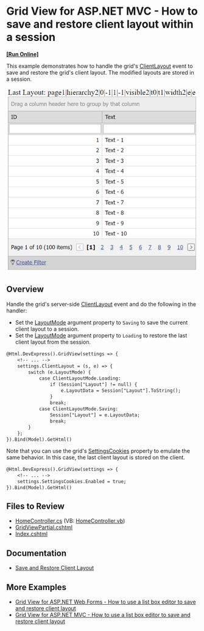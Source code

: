 # Grid View for ASP.NET MVC - How to save and restore client layout within a session
<!-- run online -->
**[[Run Online]](https://codecentral.devexpress.com/t205817/)**
<!-- run online end -->

This example demonstrates how to handle the grid's [ClientLayout](https://docs.devexpress.com/AspNetMvc/DevExpress.Web.Mvc.GridSettingsBase.ClientLayout) event to save and restore the grid's client layout. The modified layouts are stored in a session.

![Save and restore client layout](ClientLayoutToSession.png)

## Overview

Handle the grid's server-side [ClientLayout](https://docs.devexpress.com/AspNet/DevExpress.Web.ASPxGridBase.ClientLayout) event and do the following in the handler:
* Set the [LayoutMode](https://docs.devexpress.com/AspNet/DevExpress.Web.ASPxClientLayoutArgs.LayoutMode) argument property to `Saving` to save the current client layout to a session.
* Set the [LayoutMode](https://docs.devexpress.com/AspNet/DevExpress.Web.ASPxClientLayoutArgs.LayoutMode) argument property to `Loading` to restore the last client layout from the session.

```cshtml
@Html.DevExpress().GridView(settings => {
    <!-- ... -->
    settings.ClientLayout = (s, e) => {
        switch (e.LayoutMode) {
            case ClientLayoutMode.Loading:
                if (Session["Layout"] != null) {
                    e.LayoutData = Session["Layout"].ToString();
                }
                break;
            case ClientLayoutMode.Saving:
                Session["Layout"] = e.LayoutData;
                break;
        }
    };
}).Bind(Model).GetHtml()
```

Note that you can use the grid's [SettingsCookies](https://docs.devexpress.com/AspNetMvc/DevExpress.Web.Mvc.GridViewSettings.SettingsCookies) property to emulate the same behavior. In this case, the last client layout is stored on the client.

```cshtml
@Html.DevExpress().GridView(settings => {
    <!-- ... -->
    settings.SettingsCookies.Enabled = true;
}).Bind(Model).GetHtml()
```

## Files to Review

* [HomeController.cs](./CS/DXWebApplication1/Controllers/HomeController.cs) (VB: [HomeController.vb](./VB/DXWebApplication1/Controllers/HomeController.vb))
* [GridViewPartial.cshtml](./CS/DXWebApplication1/Views/Home/GridViewPartial.cshtml)
* [Index.cshtml](./CS/DXWebApplication1/Views/Home/Index.cshtml)

## Documentation

* [Save and Restore Client Layout](https://docs.devexpress.com/AspNet/4342/components/grid-view/concepts/save-and-restore-client-layout)

## More Examples

* [Grid View for ASP.NET Web Forms - How to use a list box editor to save and restore client layout](https://github.com/DevExpress-Examples/asp-net-web-forms-grid-use-listbox-to-save-and-restore-client-layout)
* [Grid View for ASP.NET MVC - How to use a list box editor to save and restore client layout](https://github.com/DevExpress-Examples/gridview-how-to-track-clientlayout-with-a-separate-listbox-t146962)
